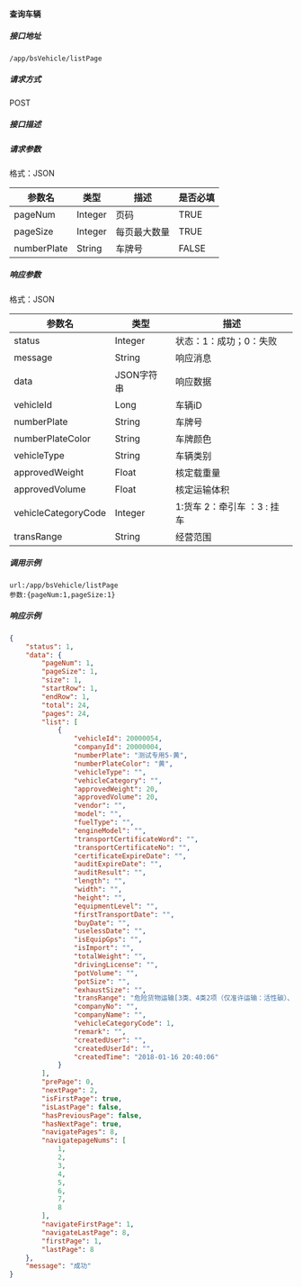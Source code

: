 #### 查询车辆

##### 接口地址

```
/app/bsVehicle/listPage
```

##### 请求方式

POST

##### 接口描述

##### 请求参数

格式：JSON

| 参数名 | 类型 | 描述 | 是否必填 |
| --- | --- | --- | --- |
| pageNum| Integer | 页码| TRUE |
| pageSize| Integer | 每页最大数量| TRUE |
| numberPlate| String| 车牌号 |FALSE|



##### 响应参数

格式：JSON

| 参数名 | 类型 | 描述 |
| --- | --- | --- |
| status| Integer | 状态：1：成功；0：失败 |
| message| String | 响应消息 |
| data| JSON字符串| 响应数据 |
| vehicleId| Long| 车辆iD |
| numberPlate| String | 车牌号 | 
| numberPlateColor| String | 车牌颜色 | 
| vehicleType| String |  车辆类别  | 
| approvedWeight| Float| 核定载重量 | 
| approvedVolume| Float | 核定运输体积|
| vehicleCategoryCode| Integer | 1:货车  2：牵引车 ：3 : 挂车 | 
| transRange| String | 经营范围 | 

##### 调用示例

```
url:/app/bsVehicle/listPage
参数:{pageNum:1,pageSize:1}

```

##### 响应示例

``` json
{
    "status": 1,
    "data": {
        "pageNum": 1,
        "pageSize": 1,
        "size": 1,
        "startRow": 1,
        "endRow": 1,
        "total": 24,
        "pages": 24,
        "list": [
            {
                "vehicleId": 20000054,
                "companyId": 20000004,
                "numberPlate": "测试专用5-黄",
                "numberPlateColor": "黄",
                "vehicleType": "",
                "vehicleCategory": "",
                "approvedWeight": 20,
                "approvedVolume": 20,
                "vendor": "",
                "model": "",
                "fuelType": "",
                "engineModel": "",
                "transportCertificateWord": "",
                "transportCertificateNo": "",
                "certificateExpireDate": "",
                "auditExpireDate": "",
                "auditResult": "",
                "length": "",
                "width": "",
                "height": "",
                "equipmentLevel": "",
                "firstTransportDate": "",
                "buyDate": "",
                "uselessDate": "",
                "isEquipGps": "",
                "isImport": "",
                "totalWeight": "",
                "drivingLicense": "",
                "potVolume": "",
                "potSize": "",
                "exhaustSize": "",
                "transRange": "危险货物运输[3类、4类2项（仅准许运输：活性碳）、5类1项、6类1项（仅准许运输：钡化合物，未另作规定的）、8类、强腐蚀性危险货物] 禁运爆炸品，剧毒化学品。\t",
                "companyNo": "",
                "companyName": "",
                "vehicleCategoryCode": 1,
                "remark": "",
                "createdUser": "",
                "createdUserId": "",
                "createdTime": "2018-01-16 20:40:06"
            }
        ],
        "prePage": 0,
        "nextPage": 2,
        "isFirstPage": true,
        "isLastPage": false,
        "hasPreviousPage": false,
        "hasNextPage": true,
        "navigatePages": 8,
        "navigatepageNums": [
            1,
            2,
            3,
            4,
            5,
            6,
            7,
            8
        ],
        "navigateFirstPage": 1,
        "navigateLastPage": 8,
        "firstPage": 1,
        "lastPage": 8
    },
    "message": "成功"
}
```

